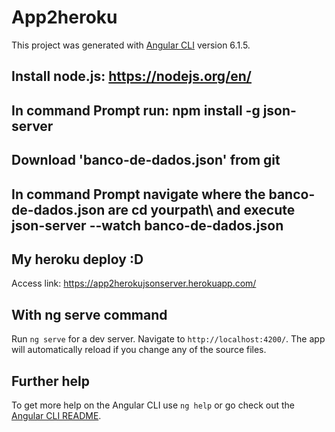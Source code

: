 # App2heroku

This project was generated with [Angular CLI](https://github.com/angular/angular-cli) version 6.1.5.

## Install node.js: https://nodejs.org/en/

## In command Prompt run: npm install -g json-server

## Download 'banco-de-dados.json' from git

## In command Prompt navigate where the banco-de-dados.json are cd yourpath\ and execute json-server --watch banco-de-dados.json

## My heroku deploy :D

Access link: https://app2herokujsonserver.herokuapp.com/

## With ng serve command

Run `ng serve` for a dev server. Navigate to `http://localhost:4200/`. The app will automatically reload if you change any of the source files.

## Further help

To get more help on the Angular CLI use `ng help` or go check out the [Angular CLI README](https://github.com/angular/angular-cli/blob/master/README.md).
